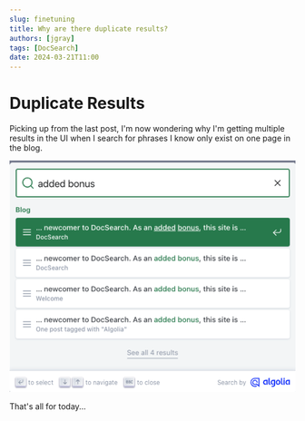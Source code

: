 ```yaml
---
slug: finetuning
title: Why are there duplicate results?
authors: [jgray]
tags: [DocSearch]
date: 2024-03-21T11:00
---
```


# Duplicate Results

Picking up from the last post, I'm now wondering why I'm getting multiple results in the UI when I search for phrases I know only exist on one page in the blog.

![Duplicate Results](./dups.png)

<!--truncate-->

That's all for today...
